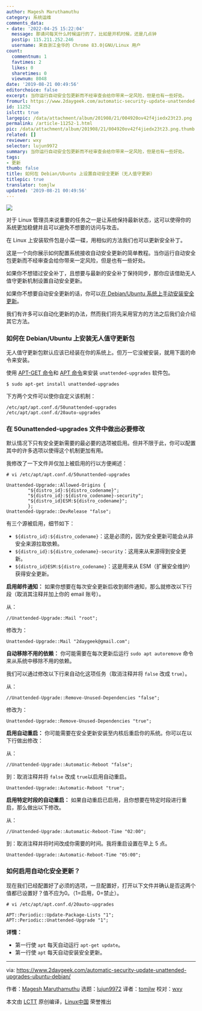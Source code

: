 ```yaml
---
author: Magesh Maruthamuthu
category: 系统运维
comments_data:
- date: '2022-04-25 15:22:04'
  message: 那请问每天什么时候运行的了，比如是开机时候，还是几点钟
  postip: 115.211.252.246
  username: 来自浙江金华的 Chrome 83.0|GNU/Linux 用户
count:
  commentnum: 1
  favtimes: 2
  likes: 0
  sharetimes: 0
  viewnum: 8048
date: '2019-08-21 00:49:56'
editorchoice: false
excerpt: 当你运行自动安全包更新而不经审查会给你带来一定风险，但是也有一些好处。
fromurl: https://www.2daygeek.com/automatic-security-update-unattended-upgrades-ubuntu-debian/
id: 11252
islctt: true
largepic: /data/attachment/album/201908/21/004920ov42f4jiedx23t23.png
permalink: /article-11252-1.html
pic: /data/attachment/album/201908/21/004920ov42f4jiedx23t23.png.thumb.jpg
related: []
reviewer: wxy
selector: lujun9972
summary: 当你运行自动安全包更新而不经审查会给你带来一定风险，但是也有一些好处。
tags:
- 更新
thumb: false
title: 如何在 Debian/Ubuntu 上设置自动安全更新（无人值守更新）
titlepic: true
translator: tomjlw
updated: '2019-08-21 00:49:56'
---
```


![](/data/attachment/album/201908/21/004920ov42f4jiedx23t23.png)


对于 Linux 管理员来说重要的任务之一是让系统保持最新状态，这可以使得你的系统更加稳健并且可以避免不想要的访问与攻击。


在 Linux 上安装软件包是小菜一碟，用相似的方法我们也可以更新安全补丁。


这是一个向你展示如何配置系统接收自动安全更新的简单教程。当你运行自动安全包更新而不经审查会给你带来一定风险，但是也有一些好处。


如果你不想错过安全补丁，且想要与最新的安全补丁保持同步，那你应该借助无人值守更新机制设置自动安全更新。


如果你不想要自动安全更新的话，你可以[在 Debian/Ubuntu 系统上手动安装安全更新](https://www.2daygeek.com/manually-install-security-updates-ubuntu-debian/)。


我们有许多可以自动化更新的办法，然而我们将先采用官方的方法之后我们会介绍其它方法。


### 如何在 Debian/Ubuntu 上安装无人值守更新包


无人值守更新包默认应该已经装在你的系统上。但万一它没被安装，就用下面的命令来安装。


使用 [APT-GET 命令](https://www.2daygeek.com/apt-get-apt-cache-command-examples-manage-packages-debian-ubuntu-systems/)和 [APT 命令](https://www.2daygeek.com/apt-command-examples-manage-packages-debian-ubuntu-systems/)来安装 `unattended-upgrades` 软件包。



```
$ sudo apt-get install unattended-upgrades
```

下方两个文件可以使你自定义该机制：



```
/etc/apt/apt.conf.d/50unattended-upgrades
/etc/apt/apt.conf.d/20auto-upgrades
```

### 在 50unattended-upgrades 文件中做出必要修改


默认情况下只有安全更新需要的最必要的选项被启用。但并不限于此，你可以配置其中的许多选项以使得这个机制更加有用。


我修改了一下文件并仅加上被启用的行以方便阐述：



```
# vi /etc/apt/apt.conf.d/50unattended-upgrades

Unattended-Upgrade::Allowed-Origins {
        "${distro_id}:${distro_codename}";
        "${distro_id}:${distro_codename}-security";
        "${distro_id}ESM:${distro_codename}";
        };
Unattended-Upgrade::DevRelease "false";
```

有三个源被启用，细节如下：


* `${distro_id}:${distro_codename}`：这是必须的，因为安全更新可能会从非安全来源拉取依赖。
* `${distro_id}:${distro_codename}-security`：这用来从来源得到安全更新。
* `${distro_id}ESM:${distro_codename}`：这是用来从 ESM（扩展安全维护）获得安全更新。


**启用邮件通知：** 如果你想要在每次安全更新后收到邮件通知，那么就修改以下行段（取消其注释并加上你的 email 账号）。


从：



```
//Unattended-Upgrade::Mail "root";
```

修改为：



```
Unattended-Upgrade::Mail "2daygeek@gmail.com";
```

**自动移除不用的依赖：** 你可能需要在每次更新后运行 `sudo apt autoremove` 命令来从系统中移除不用的依赖。


我们可以通过修改以下行来自动化这项任务（取消注释并将 `false` 改成 `true`）。


从：



```
//Unattended-Upgrade::Remove-Unused-Dependencies "false";
```

修改为：



```
Unattended-Upgrade::Remove-Unused-Dependencies "true";
```

**启用自动重启：** 你可能需要在安全更新安装至内核后重启你的系统。你可以在以下行做出修改：


从：



```
//Unattended-Upgrade::Automatic-Reboot "false";
```

到：取消注释并将 `false` 改成 `true`以启用自动重启。



```
Unattended-Upgrade::Automatic-Reboot "true";
```

**启用特定时段的自动重启：** 如果自动重启已启用，且你想要在特定时段进行重启，那么做出以下修改。


从：



```
//Unattended-Upgrade::Automatic-Reboot-Time "02:00";
```

到：取消注释并将时间改成你需要的时间。我将重启设置在早上 5 点。



```
Unattended-Upgrade::Automatic-Reboot-Time "05:00";
```

### 如何启用自动化安全更新？


现在我们已经配置好了必须的选项，一旦配置好，打开以下文件并确认是否这两个值都已设置好？值不应为0。（1=启用，0=禁止）。



```
# vi /etc/apt/apt.conf.d/20auto-upgrades

APT::Periodic::Update-Package-Lists "1";
APT::Periodic::Unattended-Upgrade "1";
```

**详情：**


* 第一行使 `apt` 每天自动运行 `apt-get update`。
* 第一行使 `apt` 每天自动安装安全更新。




---


via: <https://www.2daygeek.com/automatic-security-update-unattended-upgrades-ubuntu-debian/>


作者：[Magesh Maruthamuthu](https://www.2daygeek.com/author/magesh/) 选题：[lujun9972](https://github.com/lujun9972) 译者：[tomjlw](https://github.com/tomjlw) 校对：[wxy](https://github.com/wxy)


本文由 [LCTT](https://github.com/LCTT/TranslateProject) 原创编译，[Linux中国](https://linux.cn/) 荣誉推出